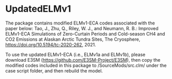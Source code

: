 # UpdatedELMv1

The package contains modified ELMv1-ECA codes associated with the paper below:
Tao, J., Zhu, Q., Riley, W. J., and Neumann, R. B.: Improved ELMv1-ECA Simulations of Zero-Curtain Periods and Cold-season CH4 and CO2 Emissions at Alaskan Arctic Tundra Sites, The Cryosphere, https://doi.org/10.5194/tc-2020-262, 2021.

To use the updated ELMv1-ECA (i.e., ELMv1a and ELMv1b), please download E3SM (https://github.com/E3SM-Project/E3SM), then copy the modified codes included in this package to /SourceMods/src.clm/ under the case script folder, and then rebuild the model.

